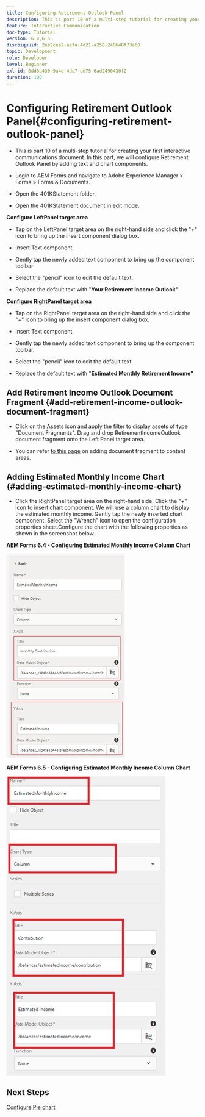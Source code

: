 ```yaml
---
title: Configuring Retirement Outlook Panel
description: This is part 10 of a multi-step tutorial for creating your first interactive communications document. In this part, we will configure Retirement Outlook Panel by adding text and chart components.
feature: Interactive Communication
doc-type: Tutorial
version: 6.4,6.5
discoiquuid: 2ee2cea2-aefa-4d21-a258-248648f73a68
topic: Development
role: Developer
level: Beginner
exl-id: 0dd8a430-9a4e-4dc7-ad75-6ad2490430f2
duration: 100
---
```

# Configuring Retirement Outlook Panel{#configuring-retirement-outlook-panel}

* This is part 10 of a multi-step tutorial for creating your first interactive communications document. In this part, we will configure Retirement Outlook Panel by adding text and chart components.

* Login to AEM Forms and navigate to Adobe Experience Manager &gt; Forms &gt; Forms & Documents.

* Open the 401KStatement folder.

* Open the 401KStatement document in edit mode.

**Configure LeftPanel target area**

* Tap on the LeftPanel target area on the right-hand side and click the "+" icon to bring up the insert component dialog box.

* Insert Text component.

* Gently tap the newly added text component to bring up the component toolbar

* Select the "pencil" icon to edit the default text.

* Replace the default text with "**Your Retirement Income Outlook"**

**Configure RightPanel target area**

* Tap on the RightPanel target area on the right-hand side and click the "+" icon to bring up the insert component dialog box.

* Insert Text component.

* Gently tap the newly added text component to bring up the component toolbar.

* Select the "pencil" icon to edit the default text.

* Replace the default text with "**Estimated Monthly Retirement Income"**

## Add Retirement Income Outlook Document Fragment {#add-retirement-income-outlook-document-fragment}

* Click on the Assets icon and apply the filter to display assets of type "Document Fragments". Drag and drop RetirementIncomeOutlook document fragment onto the Left Panel target area.

* You can refer [to this page](https://experienceleague.adobe.com/docs/experience-manager-learn/forms/ic-web-channel-tutorial/partseven.html) on adding document fragment to content areas.

## Adding Estimated Monthly Income Chart {#adding-estimated-monthly-income-chart}

* Click the RightPanel target area on the right-hand side. Click the "+" icon to insert chart component. We will use a column chart to display the estimated monthly income. Gently tap the newly inserted chart component. Select the "Wrench" icon to open the configuration properties sheet.Configure the chart with the following properties as shown in the screenshot below.

**AEM Forms 6.4 - Configuring Estimated Monthly Income Column Chart**

![form64](assets/estimatedmonthlyincomechart.png)

**AEM Forms 6.5 - Configuring Estimated Monthly Income Column Chart**

![forms65](assets/estimatedmonthlyincomechart65.PNG)

## Next Steps

[Configure Pie chart](./parteleven.md)
